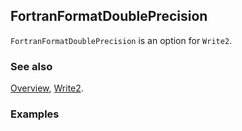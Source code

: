 ## FortranFormatDoublePrecision

`FortranFormatDoublePrecision` is an option for `Write2`.

### See also

[Overview](Extra/FeynCalc.md), [Write2](Write2.md).

### Examples
